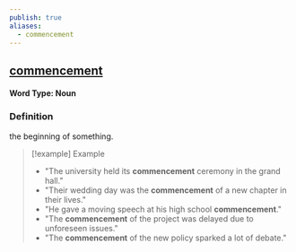 ```yaml
---
publish: true
aliases:
  - commencement
---
```


## [commencement](https://dictionary.cambridge.org/dictionary/english/commencement)
#### Word Type: Noun
### Definition
the beginning of something.

> [!example] Example
> 
> - "The university held its **commencement** ceremony in the grand hall."
> - "Their wedding day was the **commencement** of a new chapter in their lives."
> - "He gave a moving speech at his high school **commencement**."
> - "The **commencement** of the project was delayed due to unforeseen issues."
> - "The **commencement** of the new policy sparked a lot of debate."
